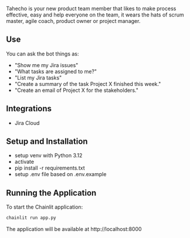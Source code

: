 Tahecho is your new product team member that likes to make process effective, easy and help everyone on the team, it wears the hats of scrum master, agile coach, product owner or project manager.

## Use
You can ask the bot things as:
* "Show me my Jira issues"
* "What tasks are assigned to me?"
* "List my Jira tasks"
* "Create a summary of the task Project X finished this week."
* "Create an email of Project X for the stakeholders."

## Integrations
* Jira Cloud


## Setup and Installation
* setup venv with Python 3.12
* activate
* pip install -r requirements.txt
* setup .env file based on .env.example

## Running the Application

To start the Chainlit application:

```bash
chainlit run app.py
```

The application will be available at http://localhost:8000
